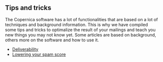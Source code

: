 ## Tips and tricks

The Copernica software has a lot of functionalities that are based on a 
lot of techniques and background information. This is why we have compiled 
some tips and tricks to optimalize the result of your mailings and teach you 
new things you may not know yet. Some articles are based on background, others 
more on the software and how to use it.

* [Deliverability](./deliverability)
* [Lowering your spam score](./some-tips-to-lower-your-email-spam-score)
